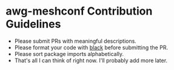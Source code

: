 # awg-meshconf Contribution Guidelines

- Please submit PRs with meaningful descriptions.
- Please format your code with [black](https://github.com/psf/black) before submitting the PR.
- Please sort package imports alphabetically.
- That's all I can think of right now. I'll probably add more later.
